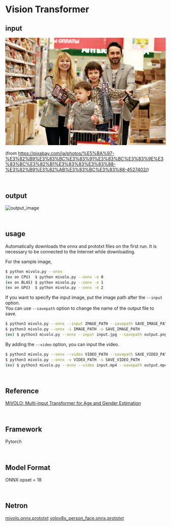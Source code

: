 # Vision Transformer

## input
![input image](input.jpg)

(from https://pixabay.com/ja/photos/%E5%BA%97-%E3%82%B9%E3%83%BC%E3%83%91%E3%83%BC%E3%83%9E%E3%83%BC%E3%82%B1%E3%83%83%E3%83%88-%E3%82%B9%E3%82%AB%E3%83%BC%E3%83%88-4527402/)

<br/>

## output
![output_image](output.png)

<br/>

## usage
Automatically downloads the onnx and prototxt files on the first run.
It is necessary to be connected to the Internet while downloading.

For the sample image,
``` bash
$ python mivolo.py --onnx
(ex on CPU)  $ python mivolo.py --onnx -e 0
(ex on BLAS) $ python mivolo.py --onnx -e 1
(ex on GPU)  $ python mivolo.py --onnx -e 2
```

If you want to specify the input image, put the image path after the `--input` option.  
You can use `--savepath` option to change the name of the output file to save.
```bash
$ python3 mivolo.py --onnx --input IMAGE_PATH --savepath SAVE_IMAGE_PATH
$ python3 mivolo.py --onnx -i IMAGE_PATH -s SAVE_IMAGE_PATH
(ex) $ python3 mivolo.py --onnx --input input.jpg --savepath output.png
```

By adding the `--video` option, you can input the video.
```bash
$ python3 mivolo.py --onnx --video VIDEO_PATH --savepath SAVE_VIDEO_PATH
$ python3 mivolo.py --onnx -v VIDEO_PATH -s SAVE_VIDEO_PATH
(ex) $ python3 mivolo.py --onnx --video input.mp4 --savepath output.mp4
```

<br/>

## Reference

[MiVOLO: Multi-input Transformer for Age and Gender Estimation](https://github.com/WildChlamydia/MiVOLO)

<br/>

## Framework
Pytorch

<br/>

## Model Format
ONNX opset = 18

<br/>

## Netron

[mivolo.onnx.prototxt](https://netron.app/?url=https://storage.googleapis.com/ailia-models/mivolo/mivolo.onnx.prototxt)
[yolov8x_person_face.onnx.prototxt](https://netron.app/?url=https://storage.googleapis.com/ailia-models/mivolo/yolov8x_person_face.onnx.prototxt)
